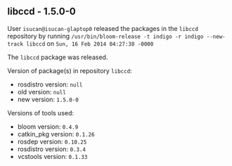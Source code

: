 ## libccd - 1.5.0-0

User `isucan@isucan-glaptop0` released the packages in the `libccd` repository by running `/usr/bin/bloom-release -t indigo -r indigo --new-track libccd` on `Sun, 16 Feb 2014 04:27:38 -0000`

The `libccd` package was released.

Version of package(s) in repository `libccd`:
- rosdistro version: `null`
- old version: `null`
- new version: `1.5.0-0`

Versions of tools used:
- bloom version: `0.4.9`
- catkin_pkg version: `0.1.26`
- rosdep version: `0.10.25`
- rosdistro version: `0.3.4`
- vcstools version: `0.1.33`


